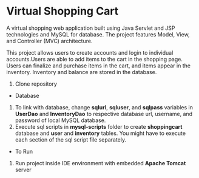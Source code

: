 # Virtual Shopping Cart 

A virtual shopping web application built using Java Servlet and JSP technologies and MySQL for database. The project features Model, View, and Controller (MVC) architecture.

This project allows users to create accounts and login to individual accounts.Users are able to add items to the cart in the shopping page. Users can finalize and purchase items in the cart, and items appear in the inventory. Inventory and balance are stored in the database.


1. Clone repository

* Database
1. To link with database, change **sqlurl**, **sqluser**, and **sqlpass** variables in **UserDao** and **InventoryDao** to respective database url, username, and password of local MySQL database.
2. Execute sql scripts in **mysql-scripts** folder to create **shoppingcart** database and **user** and **inventory** tables. You might have to execute each section of the sql script file separately.

* To Run
1. Run project inside IDE environment with embedded **Apache Tomcat** server

